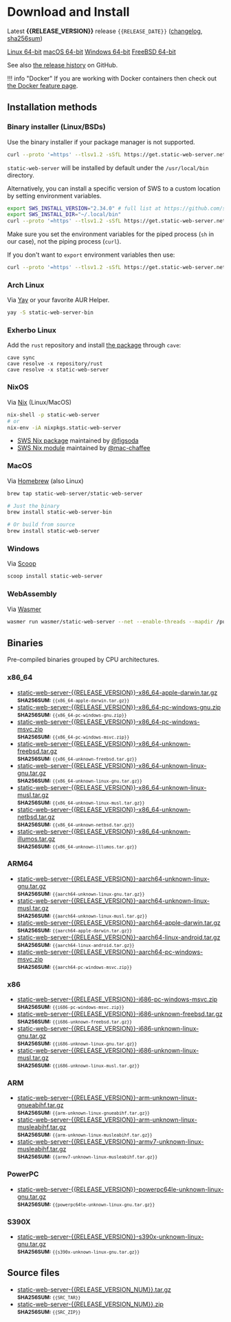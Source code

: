# Download and Install

Latest **{{RELEASE_VERSION}}** release `{{RELEASE_DATE}}` ([changelog](https://github.com/static-web-server/static-web-server/releases/tag/{{RELEASE_VERSION}}), [sha256sum](https://github.com/static-web-server/static-web-server/releases/download/{{RELEASE_VERSION}}/static-web-server-{{RELEASE_VERSION}}-SHA256SUM))

<div class="featured-downloads">

<a class="md-button md-button-sm" href="https://github.com/static-web-server/static-web-server/releases/download/{{RELEASE_VERSION}}/static-web-server-{{RELEASE_VERSION}}-x86_64-unknown-linux-gnu.tar.gz">Linux 64-bit</a> <a class="md-button md-button-sm" href="https://github.com/static-web-server/static-web-server/releases/download/{{RELEASE_VERSION}}/static-web-server-{{RELEASE_VERSION}}-x86_64-apple-darwin.tar.gz">macOS 64-bit</a>
<a class="md-button md-button-sm" href="https://github.com/static-web-server/static-web-server/releases/download/{{RELEASE_VERSION}}/static-web-server-{{RELEASE_VERSION}}-x86_64-pc-windows-msvc.zip">Windows 64-bit</a>
<a class="md-button md-button-sm" href="https://github.com/static-web-server/static-web-server/releases/download/{{RELEASE_VERSION}}/static-web-server-{{RELEASE_VERSION}}-x86_64-unknown-freebsd.tar.gz">FreeBSD 64-bit</a>

</div>

See also [the release history](https://github.com/static-web-server/static-web-server/releases) on GitHub.

!!! info "Docker"
    If you are working with Docker containers then check out [the Docker feature page](https://static-web-server.net/features/docker/).

## Installation methods

### Binary installer (Linux/BSDs)

Use the binary installer if your package manager is not supported.

```sh
curl --proto '=https' --tlsv1.2 -sSfL https://get.static-web-server.net | sh
```

`static-web-server` will be installed by default under the `/usr/local/bin` directory.

Alternatively, you can install a specific version of SWS to a custom location by setting environment variables.

```sh
export SWS_INSTALL_VERSION="2.34.0" # full list at https://github.com/static-web-server/static-web-server/tags
export SWS_INSTALL_DIR="~/.local/bin"
curl --proto '=https' --tlsv1.2 -sSfL https://get.static-web-server.net | sh
```

Make sure you set the environment variables for the piped process (`sh` in our case), not the piping process (`curl`).

If you don't want to `export` environment variables then use:

```sh
curl --proto '=https' --tlsv1.2 -sSfL https://get.static-web-server.net | SWS_INSTALL_DIR="~/.local/bin" sh
```

### Arch Linux

Via [Yay](https://github.com/Jguer/yay) or your favorite AUR Helper.

```sh
yay -S static-web-server-bin
```

### Exherbo Linux

Add the `rust` repository and install [the package](https://gitlab.exherbo.org/exherbo/rust/-/tree/master/packages/www-servers/static-web-server) through `cave`:

```
cave sync
cave resolve -x repository/rust
cave resolve -x static-web-server
```

### NixOS

Via [Nix](https://github.com/NixOS/nix) (Linux/MacOS)

```sh
nix-shell -p static-web-server
# or
nix-env -iA nixpkgs.static-web-server
```

- [SWS Nix package](https://search.nixos.org/packages?show=static-web-server&from=0&size=50&sort=relevance&type=packages&query=static-web-server) maintained by [@figsoda](https://github.com/figsoda)
- [SWS Nix module](https://nixos.wiki/wiki/Static_Web_Server) maintained by [@mac-chaffee](https://github.com/mac-chaffee)

### MacOS

Via [Homebrew](https://brew.sh/) (also Linux)

```sh
brew tap static-web-server/static-web-server

# Just the binary
brew install static-web-server-bin

# Or build from source
brew install static-web-server
```

### Windows

Via [Scoop](https://scoop.sh/)

```powershell
scoop install static-web-server
```

### WebAssembly

Via [Wasmer](https://wasmer.io/wasmer/static-web-server/)

```sh
wasmer run wasmer/static-web-server --net --enable-threads --mapdir /public:/my/host/dir -- --port 8787
```

## Binaries

Pre-compiled binaries grouped by CPU architectures.

### x86_64

- [static-web-server-{{RELEASE_VERSION}}-x86_64-apple-darwin.tar.gz](https://github.com/static-web-server/static-web-server/releases/download/{{RELEASE_VERSION}}/static-web-server-{{RELEASE_VERSION}}-x86_64-apple-darwin.tar.gz)<br>
<small>**SHA256SUM:** `{{x86_64-apple-darwin.tar.gz}}`</small>
- [static-web-server-{{RELEASE_VERSION}}-x86_64-pc-windows-gnu.zip](https://github.com/static-web-server/static-web-server/releases/download/{{RELEASE_VERSION}}/static-web-server-{{RELEASE_VERSION}}-x86_64-pc-windows-gnu.zip)<br>
<small>**SHA256SUM:** `{{x86_64-pc-windows-gnu.zip}}`</small>
- [static-web-server-{{RELEASE_VERSION}}-x86_64-pc-windows-msvc.zip](https://github.com/static-web-server/static-web-server/releases/download/{{RELEASE_VERSION}}/static-web-server-{{RELEASE_VERSION}}-x86_64-pc-windows-msvc.zip)<br>
<small>**SHA256SUM:** `{{x86_64-pc-windows-msvc.zip}}`</small>
- [static-web-server-{{RELEASE_VERSION}}-x86_64-unknown-freebsd.tar.gz](https://github.com/static-web-server/static-web-server/releases/download/{{RELEASE_VERSION}}/static-web-server-{{RELEASE_VERSION}}-x86_64-unknown-freebsd.tar.gz)<br>
<small>**SHA256SUM:** `{{x86_64-unknown-freebsd.tar.gz}}`</small>
- [static-web-server-{{RELEASE_VERSION}}-x86_64-unknown-linux-gnu.tar.gz](https://github.com/static-web-server/static-web-server/releases/download/{{RELEASE_VERSION}}/static-web-server-{{RELEASE_VERSION}}-x86_64-unknown-linux-gnu.tar.gz)<br>
<small>**SHA256SUM:** `{{x86_64-unknown-linux-gnu.tar.gz}}`</small>
- [static-web-server-{{RELEASE_VERSION}}-x86_64-unknown-linux-musl.tar.gz](https://github.com/static-web-server/static-web-server/releases/download/{{RELEASE_VERSION}}/static-web-server-{{RELEASE_VERSION}}-x86_64-unknown-linux-musl.tar.gz)<br>
<small>**SHA256SUM:** `{{x86_64-unknown-linux-musl.tar.gz}}`</small>
- [static-web-server-{{RELEASE_VERSION}}-x86_64-unknown-netbsd.tar.gz](https://github.com/static-web-server/static-web-server/releases/download/{{RELEASE_VERSION}}/static-web-server-{{RELEASE_VERSION}}-x86_64-unknown-netbsd.tar.gz)<br>
<small>**SHA256SUM:** `{{x86_64-unknown-netbsd.tar.gz}}`</small>
- [static-web-server-{{RELEASE_VERSION}}-x86_64-unknown-illumos.tar.gz](https://github.com/static-web-server/static-web-server/releases/download/{{RELEASE_VERSION}}/static-web-server-{{RELEASE_VERSION}}-x86_64-unknown-illumos.tar.gz)<br>
<small>**SHA256SUM:** `{{x86_64-unknown-illumos.tar.gz}}`</small>

### ARM64

- [static-web-server-{{RELEASE_VERSION}}-aarch64-unknown-linux-gnu.tar.gz](https://github.com/static-web-server/static-web-server/releases/download/{{RELEASE_VERSION}}/static-web-server-{{RELEASE_VERSION}}-aarch64-unknown-linux-gnu.tar.gz)<br>
<small>**SHA256SUM:** `{{aarch64-unknown-linux-gnu.tar.gz}}`</small>
- [static-web-server-{{RELEASE_VERSION}}-aarch64-unknown-linux-musl.tar.gz](https://github.com/static-web-server/static-web-server/releases/download/{{RELEASE_VERSION}}/static-web-server-{{RELEASE_VERSION}}-aarch64-unknown-linux-musl.tar.gz)<br>
<small>**SHA256SUM:** `{{aarch64-unknown-linux-musl.tar.gz}}`</small>
- [static-web-server-{{RELEASE_VERSION}}-aarch64-apple-darwin.tar.gz](https://github.com/static-web-server/static-web-server/releases/download/{{RELEASE_VERSION}}/static-web-server-{{RELEASE_VERSION}}-aarch64-apple-darwin.tar.gz)<br>
<small>**SHA256SUM:** `{{aarch64-apple-darwin.tar.gz}}`</small>
- [static-web-server-{{RELEASE_VERSION}}-aarch64-linux-android.tar.gz](https://github.com/static-web-server/static-web-server/releases/download/{{RELEASE_VERSION}}/static-web-server-{{RELEASE_VERSION}}-aarch64-linux-android.tar.gz)<br>
<small>**SHA256SUM:** `{{aarch64-linux-android.tar.gz}}`</small>
- [static-web-server-{{RELEASE_VERSION}}-aarch64-pc-windows-msvc.zip](https://github.com/static-web-server/static-web-server/releases/download/{{RELEASE_VERSION}}/static-web-server-{{RELEASE_VERSION}}-aarch64-pc-windows-msvc.zip)<br>
<small>**SHA256SUM:** `{{aarch64-pc-windows-msvc.zip}}`</small>

### x86

- [static-web-server-{{RELEASE_VERSION}}-i686-pc-windows-msvc.zip](https://github.com/static-web-server/static-web-server/releases/download/{{RELEASE_VERSION}}/static-web-server-{{RELEASE_VERSION}}-i686-pc-windows-msvc.zip)<br>
<small>**SHA256SUM:** `{{i686-pc-windows-msvc.zip}}`</small>
- [static-web-server-{{RELEASE_VERSION}}-i686-unknown-freebsd.tar.gz](https://github.com/static-web-server/static-web-server/releases/download/{{RELEASE_VERSION}}/static-web-server-{{RELEASE_VERSION}}-i686-unknown-freebsd.tar.gz)<br>
<small>**SHA256SUM:** `{{i686-unknown-freebsd.tar.gz}}`</small>
- [static-web-server-{{RELEASE_VERSION}}-i686-unknown-linux-gnu.tar.gz](https://github.com/static-web-server/static-web-server/releases/download/{{RELEASE_VERSION}}/static-web-server-{{RELEASE_VERSION}}-i686-unknown-linux-gnu.tar.gz)<br>
<small>**SHA256SUM:** `{{i686-unknown-linux-gnu.tar.gz}}`</small>
- [static-web-server-{{RELEASE_VERSION}}-i686-unknown-linux-musl.tar.gz](https://github.com/static-web-server/static-web-server/releases/download/{{RELEASE_VERSION}}/static-web-server-{{RELEASE_VERSION}}-i686-unknown-linux-musl.tar.gz)<br>
<small>**SHA256SUM:** `{{i686-unknown-linux-musl.tar.gz}}`</small>

### ARM

- [static-web-server-{{RELEASE_VERSION}}-arm-unknown-linux-gnueabihf.tar.gz](https://github.com/static-web-server/static-web-server/releases/download/{{RELEASE_VERSION}}/static-web-server-{{RELEASE_VERSION}}-arm-unknown-linux-gnueabihf.tar.gz)<br>
<small>**SHA256SUM:** `{{arm-unknown-linux-gnueabihf.tar.gz}}`</small>
- [static-web-server-{{RELEASE_VERSION}}-arm-unknown-linux-musleabihf.tar.gz](https://github.com/static-web-server/static-web-server/releases/download/{{RELEASE_VERSION}}/static-web-server-{{RELEASE_VERSION}}-arm-unknown-linux-musleabihf.tar.gz)<br>
<small>**SHA256SUM:** `{{arm-unknown-linux-musleabihf.tar.gz}}`</small>
- [static-web-server-{{RELEASE_VERSION}}-armv7-unknown-linux-musleabihf.tar.gz](https://github.com/static-web-server/static-web-server/releases/download/{{RELEASE_VERSION}}/static-web-server-{{RELEASE_VERSION}}-armv7-unknown-linux-musleabihf.tar.gz)<br>
<small>**SHA256SUM:** `{{armv7-unknown-linux-musleabihf.tar.gz}}`</small>

### PowerPC

- [static-web-server-{{RELEASE_VERSION}}-powerpc64le-unknown-linux-gnu.tar.gz](https://github.com/static-web-server/static-web-server/releases/download/{{RELEASE_VERSION}}/static-web-server-{{RELEASE_VERSION}}-powerpc64le-unknown-linux-gnu.tar.gz)<br>
<small>**SHA256SUM:** `{{powerpc64le-unknown-linux-gnu.tar.gz}}`</small>

### S390X

- [static-web-server-{{RELEASE_VERSION}}-s390x-unknown-linux-gnu.tar.gz](https://github.com/static-web-server/static-web-server/releases/download/{{RELEASE_VERSION}}/static-web-server-{{RELEASE_VERSION}}-s390x-unknown-linux-gnu.tar.gz)<br>
<small>**SHA256SUM:** `{{s390x-unknown-linux-gnu.tar.gz}}`</small>

## Source files

- [static-web-server-{{RELEASE_VERSION_NUM}}.tar.gz](https://github.com/static-web-server/static-web-server/archive/refs/tags/{{RELEASE_VERSION}}.tar.gz)<br>
<small>**SHA256SUM:** `{{SRC_TAR}}`</small>
- [static-web-server-{{RELEASE_VERSION_NUM}}.zip](https://github.com/static-web-server/static-web-server/archive/refs/tags/{{RELEASE_VERSION}}.zip)<br>
<small>**SHA256SUM:** `{{SRC_ZIP}}`</small>
